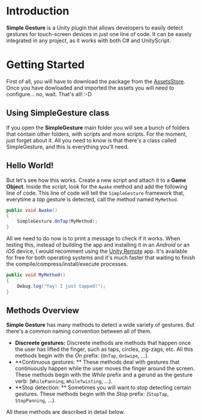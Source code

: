 # Introduction

**Simple Gesture** is a Unity plugin that allows developers to easily detect gestures for touch-screen devices in just one line of code. It can be easely integrated in any project, as it works with both C# and UnityScript.

# Getting Started

First of all, you will have to download the package from the [AssetsStore](http://u3d.as/8bb). Once you have dowloaded and imported the assets you will need to configure... no, wait. That's all! :-D

## Using SimpleGesture class

If you open the **SimpleGesture** main folder you will see a bunch of folders that contain other folders, with scripts and more scripts. For the moment, just forget about it. All you need to know is that there's a class called SimpleGesture, and this is everything you'll need.

## Hello World!

But let's see how this works. Create a new script and attach it to a **Game Object**. Inside the script, look for the `Awake` method and add the following line of code. This line of code will tell the `SimpleGesture` framework that, everytime a *tap* gesture is detected, call the method named `MyMethod`.

``` cs
public void Awake()
{
	SimpleGesture.OnTap(MyMethod);
}
```

All we need to do now is to print a message to check if it works. When testing this, instead of building the app and installing it in an *Android* or an *iOS* device, I would recomment using the [Unity Remote](http://docs.unity3d.com/Manual/UnityRemote4.html) app. It's available for free for both operating systems and it's much faster that waiting to finish the compile/compress/install/execute processes.

``` cs
public void MyMethod()
{
	Debug.log("Yay! I just tapped!");
}
```

## Methods Overview

**Simple Gesture** has many methods to detect a wide variety of gestures. But there's a common naming convention between all of them.

* **Discreete gestures:** Discreete methods are methods that happen once the user has lifted the finger, such as taps, circles, zig-zags, etc. All this methods begin with the *On* prefix: (`OnTap`, `OnSwipe`, ...).
* **Continuous gestures: ** These methods deal with gestures that continuously happen while the user moves the finger around the screen. These methods begin with the *While* prefix and a gerund as the gesture verb: (`WhilePanning`, `WhileTwisting`, ...).
* **Stop detection: ** Sometimes you will want to stop detecting certain gestures. These methods begin with the *Stop* prefix: (`StopTap`, `StopPanning`, ...).

All these methods are described in detail below.





